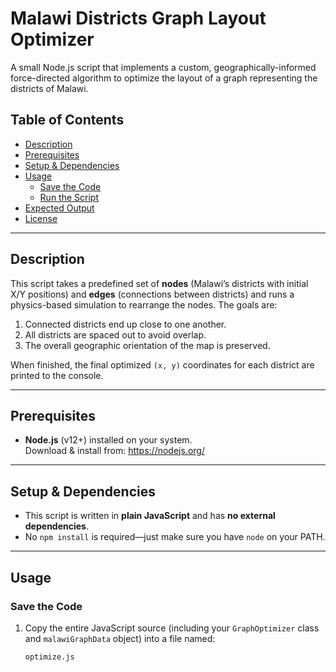 # Malawi Districts Graph Layout Optimizer

A small Node.js script that implements a custom, geographically-informed force-directed algorithm to optimize the layout of a graph representing the districts of Malawi.

## Table of Contents

- [Description](#description)  
- [Prerequisites](#prerequisites)  
- [Setup & Dependencies](#setup--dependencies)  
- [Usage](#usage)  
  - [Save the Code](#save-the-code)  
  - [Run the Script](#run-the-script)  
- [Expected Output](#expected-output)  
- [License](#license)  

---

## Description

This script takes a predefined set of **nodes** (Malawi’s districts with initial X/Y positions) and **edges** (connections between districts) and runs a physics-based simulation to rearrange the nodes. The goals are:

1. Connected districts end up close to one another.  
2. All districts are spaced out to avoid overlap.  
3. The overall geographic orientation of the map is preserved.  

When finished, the final optimized `(x, y)` coordinates for each district are printed to the console.

---

## Prerequisites

- **Node.js** (v12+) installed on your system.  
  Download & install from: https://nodejs.org/

---

## Setup & Dependencies

- This script is written in **plain JavaScript** and has **no external dependencies**.  
- No `npm install` is required—just make sure you have `node` on your PATH.

---

## Usage

### Save the Code

1. Copy the entire JavaScript source (including your `GraphOptimizer` class and `malawiGraphData` object) into a file named:

   ```bash
   optimize.js
